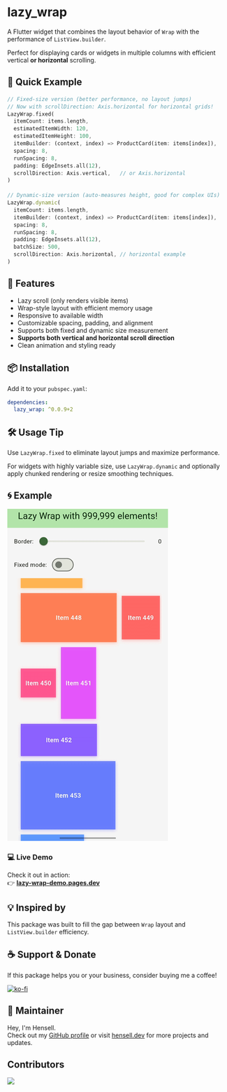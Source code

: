 # lazy_wrap

A Flutter widget that combines the layout behavior of `Wrap` with the performance of `ListView.builder`.

Perfect for displaying cards or widgets in multiple columns with efficient vertical **or horizontal** scrolling.

## 🚀 Quick Example

```dart
// Fixed-size version (better performance, no layout jumps)
// Now with scrollDirection: Axis.horizontal for horizontal grids!
LazyWrap.fixed(
  itemCount: items.length,
  estimatedItemWidth: 120,
  estimatedItemHeight: 100,
  itemBuilder: (context, index) => ProductCard(item: items[index]),
  spacing: 8,
  runSpacing: 8,
  padding: EdgeInsets.all(12),
  scrollDirection: Axis.vertical,   // or Axis.horizontal
)

// Dynamic-size version (auto-measures height, good for complex UIs)
LazyWrap.dynamic(
  itemCount: items.length,
  itemBuilder: (context, index) => ProductCard(item: items[index]),
  spacing: 8,
  runSpacing: 8,
  padding: EdgeInsets.all(12),
  batchSize: 500,
  scrollDirection: Axis.horizontal, // horizontal example
)
```

## 🎯 Features

- Lazy scroll (only renders visible items)
- Wrap-style layout with efficient memory usage
- Responsive to available width
- Customizable spacing, padding, and alignment
- Supports both fixed and dynamic size measurement
- **Supports both vertical and horizontal scroll direction**
- Clean animation and styling ready

## 📦 Installation

Add it to your `pubspec.yaml`:

```yaml
dependencies:
  lazy_wrap: ^0.0.9+2
```

## 🛠 Usage Tip

Use `LazyWrap.fixed` to eliminate layout jumps and maximize performance.

For widgets with highly variable size, use `LazyWrap.dynamic` and optionally apply chunked rendering or resize smoothing techniques.

## 🌀 Example

![LazyWrap Demo](https://github.com/Hensell/lazy_wrap/raw/a62dbc2226406e9f8b47811dd1522c04a2803cf5/screenshots/1.gif)

### 💻 Live Demo

Check it out in action:  
👉 [**lazy-wrap-demo.pages.dev**](https://lazy-wrap-demo.pages.dev/)

## 💡 Inspired by

This package was built to fill the gap between `Wrap` layout and `ListView.builder` efficiency.

## ☕ Support & Donate

If this package helps you or your business, consider buying me a coffee!

[![ko-fi](https://ko-fi.com/img/githubbutton_sm.svg)](https://ko-fi.com/hensell)


## 📣 Maintainer

Hey, I'm Hensell.  
Check out my [GitHub profile](https://github.com/Hensell) or visit [hensell.dev](https://hensell.dev) for more projects and updates.


## Contributors

<a href="https://github.com/Hensell/lazy_wrap/graphs/contributors">
  <img src="https://contrib.rocks/image?repo=Hensell/lazy_wrap" />
</a>
